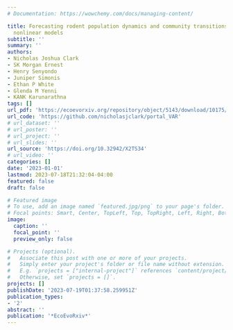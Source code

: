 ```yaml
---
# Documentation: https://wowchemy.com/docs/managing-content/

title: Forecasting rodent population dynamics and community transitions with dynamic
  nonlinear models
subtitle: ''
summary: ''
authors:
- Nicholas Joshua Clark
- SK Morgan Ernest
- Henry Senyondo
- Juniper Simonis
- Ethan P White
- Glenda M Yenni
- KANK Karunarathna
tags: []
url_pdf: 'https://ecoevorxiv.org/repository/object/5143/download/10175/'
url_code: 'https://github.com/nicholasjclark/portal_VAR'
# url_dataset: ''
# url_poster: ''
# url_project: ''
# url_slides: ''
url_source: 'https://doi.org/10.32942/X2TS34'
# url_video: ''
categories: []
date: '2023-01-01'
lastmod: 2023-07-18T21:32:04-04:00
featured: false
draft: false

# Featured image
# To use, add an image named `featured.jpg/png` to your page's folder.
# Focal points: Smart, Center, TopLeft, Top, TopRight, Left, Right, BottomLeft, Bottom, BottomRight.
image:
  caption: ''
  focal_point: ''
  preview_only: false

# Projects (optional).
#   Associate this post with one or more of your projects.
#   Simply enter your project's folder or file name without extension.
#   E.g. `projects = ["internal-project"]` references `content/project/deep-learning/index.md`.
#   Otherwise, set `projects = []`.
projects: []
publishDate: '2023-07-19T01:37:58.259951Z'
publication_types:
- '2'
abstract: ''
publication: '*EcoEvoRxiv*'
---
```

